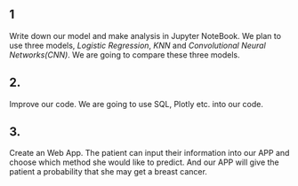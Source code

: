 ## 1
Write down our model and make analysis in Jupyter NoteBook.
We plan to use three models, *Logistic Regression*, *KNN* and *Convolutional Neural Networks(CNN)*.
We are going to compare these three models.

## 2.
Improve our code. We are going to use SQL, Plotly etc. into our code.


## 3.
Create an Web App. The patient can input their information into our APP and choose which method she would like to predict.
And our APP will give the patient a probability that she may get a breast cancer.
